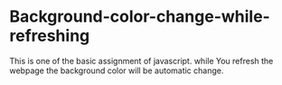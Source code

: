 # Background-color-change-while-refreshing
This is one of the basic assignment of javascript. while You refresh the webpage the background color will be automatic change.
